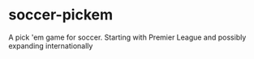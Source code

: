 soccer-pickem
=============

A pick 'em game for soccer. Starting with Premier League and possibly expanding internationally